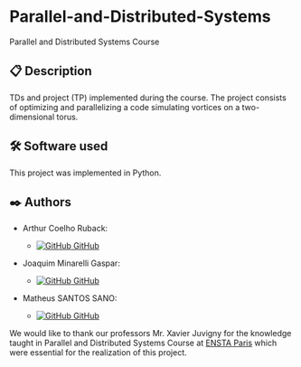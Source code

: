 # Parallel-and-Distributed-Systems
Parallel and Distributed Systems Course

## 📋 Description
TDs and project (TP) implemented during the course.
The project consists of optimizing and parallelizing a code simulating vortices on a two-dimensional torus.

## 🛠️ Software used

This project was implemented in Python.

## ✒️ Authors

- Arthur Coelho Ruback:
    - [![GitHub](https://i.stack.imgur.com/tskMh.png) GitHub](https://github.com/arthur-ruback)

- Joaquim Minarelli Gaspar:
    - [![GitHub](https://i.stack.imgur.com/tskMh.png) GitHub](https://github.com/joaquim-gaspar)

- Matheus SANTOS SANO:
    - [![GitHub](https://i.stack.imgur.com/tskMh.png) GitHub](https://github.com/matsano)

We would like to thank our professors Mr. Xavier Juvigny for the knowledge taught in Parallel and Distributed Systems Course at [ENSTA Paris](https://www.ensta-paris.fr/) which were essential for the realization of this project.
